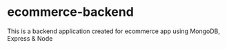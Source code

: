 # ecommerce-backend

This is a backend application created for ecommerce app using MongoDB, Express & Node
